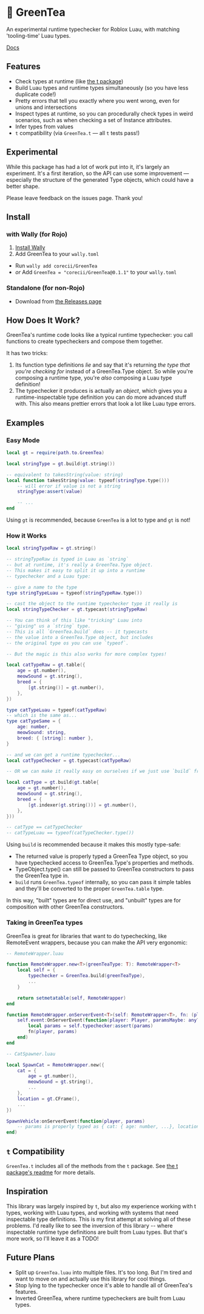 # 🍵 GreenTea
An experimental runtime typechecker for Roblox Luau, with matching 'tooling-time' Luau types.

[Docs](https://corecii.github.io/GreenTea/)

## Features
- Check types at runtime (like [the t package](https://github.com/osyrisrblx/t))
- Build Luau types and runtime types simultaneously (so you have less duplicate code!)
- Pretty errors that tell you exactly where you went wrong, even for unions and intersections
- Inspect types at runtime, so you can procedurally check types in weird scenarios, such as when checking a set of Instance attributes.
- Infer types from values
- `t` compatibility (via `GreenTea.t` — all `t` tests pass!)

## Experimental
While this package has had a lot of work put into it, it's largely an experiment. It's a first iteration, so the API can use some improvement — especially the structure of the generated Type objects, which could have a better shape.

Please leave feedback on the issues page. Thank you!

## Install

### with Wally (for Rojo)
1. [Install Wally](https://wally.run/install)
2. Add GreenTea to your `wally.toml`
  - Run `wally add corecii/GreenTea`
  - _or_ Add `GreenTea = "corecii/GreenTea@0.1.1"` to your `wally.toml`

### Standalone (for non-Rojo)
- Download from [the Releases page](https://github.com/corecii/greentea/releases)

## How Does It Work?

GreenTea's runtime code looks like a typical runtime typechecker:
you call functions to create typecheckers and compose them together.

It has two tricks:
1. Its function type definitions _lie_ and say that it's returning _the type that you're checking for_ instead of a GreenTea.Type object.
  So while you're composing a runtime type, you're _also_ composing a Luau type definition!
2. The typechecker it produces is actually an _object_, which gives you a runtime-inspectable
  type definition you can do more advanced stuff with. This also means prettier errors that look a lot like Luau type errors.

## Examples

### Easy Mode

```lua
local gt = require(path.to.GreenTea)

local stringType = gt.build(gt.string())

-- equivalent to takesString(value: string)
local function takesString(value: typeof(stringType.type()))
	-- will error if value is not a string
	stringType:assert(value)

	-- ...
end
```

Using `gt` is recommended, because `GreenTea` is a lot to type and `gt` is not!

### How it Works

```lua
local stringTypeRaw = gt.string()

-- stringTypeRaw is typed in Luau as `string`
-- but at runtime, it's really a GreenTea.Type object.
-- This makes it easy to split it up into a runtime
-- typechecker and a Luau type:

-- give a name to the type
type stringTypeLuau = typeof(stringTypeRaw.type())

-- cast the object to the runtime typechecker type it really is
local stringTypeChecker = gt.typecast(stringTypeRaw)

-- You can think of this like "tricking" Luau into
-- "giving" us a `string` type.
-- This is all `GreenTea.build` does -- it typecasts
-- the value into a GreenTea.Type object, but includes
-- the original type os you can use `typeof`.

-- But the magic is this also works for more complex types!

local catTypeRaw = gt.table({
	age = gt.number(),
	meowSound = gt.string(),
	breed = {
		[gt.string()] = gt.number(),
	},
})

type catTypeLuau = typeof(catTypeRaw)
-- which is the same as...
type catTypeSame = {
	age: number,
	meowSound: string,
	breed: { [string]: number },
}

-- and we can get a runtime typechecker...
local catTypeChecker = gt.typecast(catTypeRaw)

-- OR we can make it really easy on ourselves if we just use `build` from the beginning:

local catType = gt.build(gt.table{
	age = gt.number(),
	meowSound = gt.string(),
	breed = {
		[gt.indexer(gt.string())] = gt.number(),
	},
}))

-- catType == catTypeChecker
-- catTypeLuau == typeof(catTypeChecker.type())
```

Using `build` is recommended because it makes this mostly type-safe:
- The returned value is properly typed a GreenTea Type object, so you
  have typechecked access to GreenTea.Type's properties and methods.
- TypeObject.type() can still be passed to GreenTea constructors to
  pass the GreenTea type in.
- `build` runs `GreenTea.typeof` internally, so you can pass it simple tables
  and they'll be converted to the proper `GreenTea.table` type.

In this way, "built" types are for direct use, and "unbuilt" types are for composition
with other GreenTea constructors.

### Taking in GreenTea types

GreenTea is great for libraries that want to do typechecking, like RemoteEvent wrappers, because you can make the API very ergonomic:

```lua
-- RemoteWrapper.luau

function RemoteWrapper.new<T>(greenTeaType: T): RemoteWrapper<T>
	local self = {
		typechecker = GreenTea.build(greenTeaType),
		...
	}

	return setmetatable(self, RemoteWrapper)
end

function RemoteWrapper.onServerEvent<T>(self: RemoteWrapper<T>, fn: (player: Player, params: T) -> ())
	self.event:OnServerEvent(function(player: Player, paramsMaybe: any?)
		local params = self.typechecker:assert(params)
		fn(player, params)
	end)
end

```
```lua
-- CatSpawner.luau

local SpawnCat = RemoteWrapper.new({
	cat = {
		age = gt.number(),
		meowSound = gt.string(),
		...
	},
	location = gt.CFrame(),
	...
})

SpawnVehicle:onServerEvent(function(player, params)
	-- params is properly typed as { cat: { age: number, ...}, location: CFrame, ... }
end)
```

## `t` Compatibility

`GreenTea.t` includes all of the methods from the `t` package. See [the t package's readme](https://github.com/osyrisrblx/t/blob/master/README.md) for more details.

## Inspiration

This library was largely inspired by `t`, but also my experience working with t types, working with Luau types, and working with systems that need inspectable type definitions. This is my first attempt at solving all of these problems. I'd really like to see the inversion of this library -- where inspectable runtime type definitions are built from Luau types. But that's more work, so I'll leave it as a TODO!

## Future Plans
- Split up `GreenTea.luau` into multiple files. It's too long. But I'm tired and want to move on and actually use this library for cool things.
- Stop lying to the typechecker once it's able to handle all of GreenTea's features.
- Inverted GreenTea, where runtime typecheckers are built from Luau types.